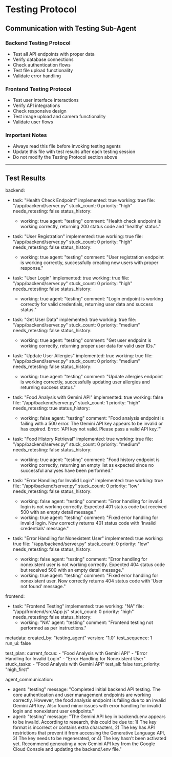 # Testing Protocol

## Communication with Testing Sub-Agent

### Backend Testing Protocol
- Test all API endpoints with proper data
- Verify database connections
- Check authentication flows
- Test file upload functionality
- Validate error handling

### Frontend Testing Protocol  
- Test user interface interactions
- Verify API integrations
- Check responsive design
- Test image upload and camera functionality
- Validate user flows

### Important Notes
- Always read this file before invoking testing agents
- Update this file with test results after each testing session
- Do not modify the Testing Protocol section above

---

## Test Results

backend:
  - task: "Health Check Endpoint"
    implemented: true
    working: true
    file: "/app/backend/server.py"
    stuck_count: 0
    priority: "high"
    needs_retesting: false
    status_history:
      - working: true
        agent: "testing"
        comment: "Health check endpoint is working correctly, returning 200 status code and 'healthy' status."

  - task: "User Registration"
    implemented: true
    working: true
    file: "/app/backend/server.py"
    stuck_count: 0
    priority: "high"
    needs_retesting: false
    status_history:
      - working: true
        agent: "testing"
        comment: "User registration endpoint is working correctly, successfully creating new users with proper response."

  - task: "User Login"
    implemented: true
    working: true
    file: "/app/backend/server.py"
    stuck_count: 0
    priority: "high"
    needs_retesting: false
    status_history:
      - working: true
        agent: "testing"
        comment: "Login endpoint is working correctly for valid credentials, returning user data and success status."

  - task: "Get User Data"
    implemented: true
    working: true
    file: "/app/backend/server.py"
    stuck_count: 0
    priority: "medium"
    needs_retesting: false
    status_history:
      - working: true
        agent: "testing"
        comment: "Get user endpoint is working correctly, returning proper user data for valid user IDs."

  - task: "Update User Allergies"
    implemented: true
    working: true
    file: "/app/backend/server.py"
    stuck_count: 0
    priority: "medium"
    needs_retesting: false
    status_history:
      - working: true
        agent: "testing"
        comment: "Update allergies endpoint is working correctly, successfully updating user allergies and returning success status."

  - task: "Food Analysis with Gemini API"
    implemented: true
    working: false
    file: "/app/backend/server.py"
    stuck_count: 1
    priority: "high"
    needs_retesting: true
    status_history:
      - working: false
        agent: "testing"
        comment: "Food analysis endpoint is failing with a 500 error. The Gemini API key appears to be invalid or has expired. Error: 'API key not valid. Please pass a valid API key.'"

  - task: "Food History Retrieval"
    implemented: true
    working: true
    file: "/app/backend/server.py"
    stuck_count: 0
    priority: "medium"
    needs_retesting: false
    status_history:
      - working: true
        agent: "testing"
        comment: "Food history endpoint is working correctly, returning an empty list as expected since no successful analyses have been performed."

  - task: "Error Handling for Invalid Login"
    implemented: true
    working: true
    file: "/app/backend/server.py"
    stuck_count: 0
    priority: "low"
    needs_retesting: false
    status_history:
      - working: false
        agent: "testing"
        comment: "Error handling for invalid login is not working correctly. Expected 401 status code but received 500 with an empty detail message."
      - working: true
        agent: "testing"
        comment: "Fixed error handling for invalid login. Now correctly returns 401 status code with 'Invalid credentials' message."

  - task: "Error Handling for Nonexistent User"
    implemented: true
    working: true
    file: "/app/backend/server.py"
    stuck_count: 0
    priority: "low"
    needs_retesting: false
    status_history:
      - working: false
        agent: "testing"
        comment: "Error handling for nonexistent user is not working correctly. Expected 404 status code but received 500 with an empty detail message."
      - working: true
        agent: "testing"
        comment: "Fixed error handling for nonexistent user. Now correctly returns 404 status code with 'User not found' message."

frontend:
  - task: "Frontend Testing"
    implemented: true
    working: "NA"
    file: "/app/frontend/src/App.js"
    stuck_count: 0
    priority: "high"
    needs_retesting: false
    status_history:
      - working: "NA"
        agent: "testing"
        comment: "Frontend testing not performed as per instructions."

metadata:
  created_by: "testing_agent"
  version: "1.0"
  test_sequence: 1
  run_ui: false

test_plan:
  current_focus:
    - "Food Analysis with Gemini API"
    - "Error Handling for Invalid Login"
    - "Error Handling for Nonexistent User"
  stuck_tasks:
    - "Food Analysis with Gemini API"
  test_all: false
  test_priority: "high_first"

agent_communication:
  - agent: "testing"
    message: "Completed initial backend API testing. The core authentication and user management endpoints are working correctly. However, the food analysis endpoint is failing due to an invalid Gemini API key. Also found minor issues with error handling for invalid login and nonexistent user endpoints."
  - agent: "testing"
    message: "The Gemini API key in backend/.env appears to be invalid. According to research, this could be due to: 1) The key format is incorrect or contains extra characters, 2) The key has API restrictions that prevent it from accessing the Generative Language API, 3) The key needs to be regenerated, or 4) The key hasn't been activated yet. Recommend generating a new Gemini API key from the Google Cloud Console and updating the backend/.env file."